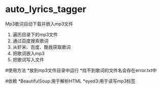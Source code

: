 # auto_lyrics_tagger
 Mp3歌词自动下载并嵌入mp3文件
1. 遍历目录下的mp3文件
2. 通过百度搜索歌词
3. 从虾米、百度、酷我获取歌词
3. 把歌词嵌入mp3
4. 把歌词写入文件

#使用方法
*放到mp3文件目录中运行
*找不到歌词的文件名会存在error.txt中

#依赖
*BeautifulSoup:用于解析HTML
*eyed3:用于读写mp3标签
